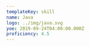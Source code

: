 ```yaml
---
templateKey: skill
name: Java
logo: ../img/java.svg
yoe: 2019-09-24T04:00:00.000Z
proficiency: 4.5
---
```

